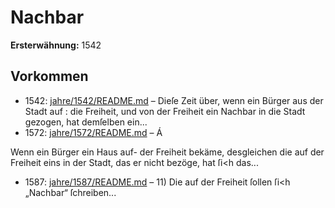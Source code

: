 # Nachbar

**Ersterwähnung:** 1542

## Vorkommen
- 1542: [jahre/1542/README.md](../jahre/1542/README.md) – Dieſe Zeit über, wenn ein Bürger aus der Stadt auf :
die Freiheit, und von der Freiheit ein Nachbar in die
Stadt gezogen, hat demſelben ein...
- 1572: [jahre/1572/README.md](../jahre/1572/README.md) – Á

Wenn ein Bürger ein Haus auf- der Freiheit bekäme,
desgleichen die auf der Freiheit eins in der Stadt, das
er nicht bezöge, hat ſi<h das...
- 1587: [jahre/1587/README.md](../jahre/1587/README.md) – 11) Die auf der Freiheit ſollen ſi<h „Nachbar“
ſchreiben...

